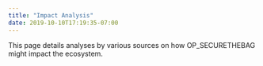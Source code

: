```yaml
---
title: "Impact Analysis"
date: 2019-10-10T17:19:35-07:00
---
```


This page details  analyses by various sources on how OP_SECURETHEBAG might impact the ecosystem.

